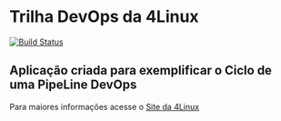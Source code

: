 # Trilha DevOps da 4Linux

<!-- Altere a Flag abaixo com sua URL do Travis -->
[![Build Status](https://travis-ci.com/DavidsonIFPB/DevOpsLab-HelloWorld.svg?branch=master)](https://travis-ci.com/DavidsonIFPB/DevOpsLab-HelloWorld)

## Aplicação criada para exemplificar o Ciclo de uma PipeLine DevOps


Para maiores informações acesse o [Site da 4Linux](https://www.4linux.com.br/cursos/devops)
